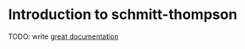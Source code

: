 # Introduction to schmitt-thompson

TODO: write [great documentation](http://jacobian.org/writing/what-to-write/)
